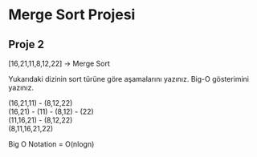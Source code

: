 # Merge Sort Projesi
## Proje 2

[16,21,11,8,12,22] -> Merge Sort

Yukarıdaki dizinin sort türüne göre aşamalarını yazınız. Big-O gösterimini yazınız.

(16,21,11) - (8,12,22)  
(16,21) - (11) - (8,12) - (22)  
(11,16,21) - (8,12,22)  
(8,11,16,21,22)  

Big O Notation = O(nlogn)